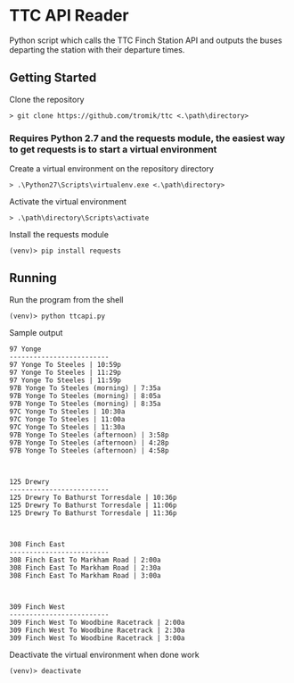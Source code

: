 # TTC API Reader

Python script which calls the TTC Finch Station API and outputs the buses departing the station with their departure times.

## Getting Started

Clone the repository
```
> git clone https://github.com/tromik/ttc <.\path\directory>
```

### Requires Python 2.7 and the requests module, the easiest way to get requests is to start a virtual environment

Create a virtual environment on the repository directory
```
> .\Python27\Scripts\virtualenv.exe <.\path\directory>
```

Activate the virtual environment
```
> .\path\directory\Scripts\activate
```

Install the requests module
```
(venv)> pip install requests
```

## Running

Run the program from the shell
```
(venv)> python ttcapi.py
```

Sample output
```
97 Yonge
-------------------------
97 Yonge To Steeles | 10:59p
97 Yonge To Steeles | 11:29p
97 Yonge To Steeles | 11:59p
97B Yonge To Steeles (morning) | 7:35a
97B Yonge To Steeles (morning) | 8:05a
97B Yonge To Steeles (morning) | 8:35a
97C Yonge To Steeles | 10:30a
97C Yonge To Steeles | 11:00a
97C Yonge To Steeles | 11:30a
97B Yonge To Steeles (afternoon) | 3:58p
97B Yonge To Steeles (afternoon) | 4:28p
97B Yonge To Steeles (afternoon) | 4:58p



125 Drewry
-------------------------
125 Drewry To Bathurst Torresdale | 10:36p
125 Drewry To Bathurst Torresdale | 11:06p
125 Drewry To Bathurst Torresdale | 11:36p



308 Finch East
-------------------------
308 Finch East To Markham Road | 2:00a
308 Finch East To Markham Road | 2:30a
308 Finch East To Markham Road | 3:00a



309 Finch West
-------------------------
309 Finch West To Woodbine Racetrack | 2:00a
309 Finch West To Woodbine Racetrack | 2:30a
309 Finch West To Woodbine Racetrack | 3:00a
```

Deactivate the virtual environment when done work
```
(venv)> deactivate
```
